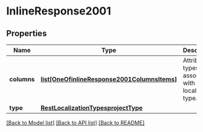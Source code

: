 # InlineResponse2001

## Properties
Name | Type | Description | Notes
------------ | ------------- | ------------- | -------------
**columns** | [**list[OneOfinlineResponse2001ColumnsItems]**](Object.md) | Attribute types associated with this localization type. | [optional] 
**type** | [**RestLocalizationTypesprojectType**](RestLocalizationTypesprojectType.md) |  | [optional] 

[[Back to Model list]](../README.md#documentation-for-models) [[Back to API list]](../README.md#documentation-for-api-endpoints) [[Back to README]](../README.md)

